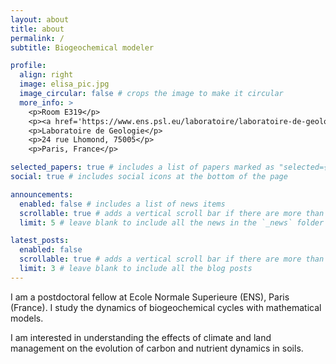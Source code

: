 ```yaml
---
layout: about
title: about
permalink: /
subtitle: Biogeochemical modeler

profile:
  align: right
  image: elisa_pic.jpg
  image_circular: false # crops the image to make it circular
  more_info: >
    <p>Room E319</p>
    <p><a href='https://www.ens.psl.eu/laboratoire/laboratoire-de-geologie-de-l-ens-umr-8538'>Ecole Normale Superieure</a></p>
    <p>Laboratoire de Geologie</p>
    <p>24 rue Lhomond, 75005</p>
    <p>Paris, France</p>

selected_papers: true # includes a list of papers marked as "selected={true}"
social: true # includes social icons at the bottom of the page

announcements:
  enabled: false # includes a list of news items
  scrollable: true # adds a vertical scroll bar if there are more than 3 news items
  limit: 5 # leave blank to include all the news in the `_news` folder

latest_posts:
  enabled: false
  scrollable: true # adds a vertical scroll bar if there are more than 3 new posts items
  limit: 3 # leave blank to include all the blog posts
---
```


I am a postdoctoral fellow at Ecole Normale Superieure (ENS), Paris (France). I study the dynamics of biogeochemical cycles with mathematical models. 

I am interested in understanding the effects of climate and land management on the evolution of carbon and nutrient dynamics in soils.
